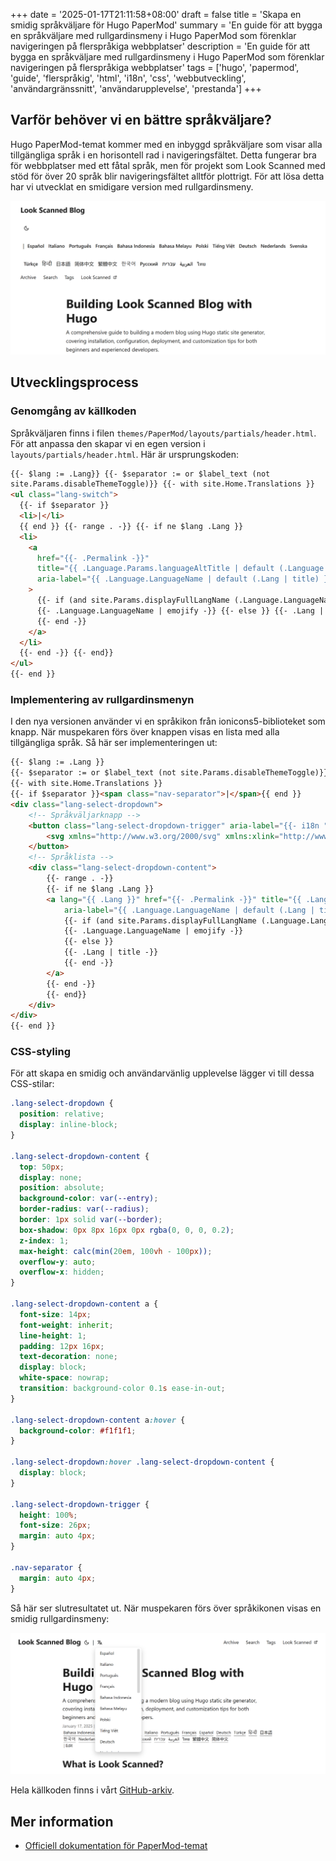 +++
date = '2025-01-17T21:11:58+08:00'
draft = false
title = 'Skapa en smidig språkväljare för Hugo PaperMod'
summary = 'En guide för att bygga en språkväljare med rullgardinsmeny i Hugo PaperMod som förenklar navigeringen på flerspråkiga webbplatser'
description = 'En guide för att bygga en språkväljare med rullgardinsmeny i Hugo PaperMod som förenklar navigeringen på flerspråkiga webbplatser'
tags = ['hugo', 'papermod', 'guide', 'flerspråkig', 'html', 'i18n', 'css', 'webbutveckling', 'användargränssnitt', 'användarupplevelse', 'prestanda']
+++

## Varför behöver vi en bättre språkväljare?

Hugo PaperMod-temat kommer med en inbyggd språkväljare som visar alla tillgängliga språk i en horisontell rad i navigeringsfältet. Detta fungerar bra för webbplatser med ett fåtal språk, men för projekt som Look Scanned med stöd för över 20 språk blir navigeringsfältet alltför plottrigt. För att lösa detta har vi utvecklat en smidigare version med rullgardinsmeny.

![Den ursprungliga språkväljaren i PaperMod-temat](./old-language-select.webp)

## Utvecklingsprocess

### Genomgång av källkoden

Språkväljaren finns i filen `themes/PaperMod/layouts/partials/header.html`. För att anpassa den skapar vi en egen version i `layouts/partials/header.html`. Här är ursprungskoden:

```html
{{- $lang := .Lang}} {{- $separator := or $label_text (not
site.Params.disableThemeToggle)}} {{- with site.Home.Translations }}
<ul class="lang-switch">
  {{- if $separator }}
  <li>|</li>
  {{ end }} {{- range . -}} {{- if ne $lang .Lang }}
  <li>
    <a
      href="{{- .Permalink -}}"
      title="{{ .Language.Params.languageAltTitle | default (.Language.LanguageName | emojify) | default (.Lang | title) }}"
      aria-label="{{ .Language.LanguageName | default (.Lang | title) }}"
    >
      {{- if (and site.Params.displayFullLangName (.Language.LanguageName)) }}
      {{- .Language.LanguageName | emojify -}} {{- else }} {{- .Lang | title -}}
      {{- end -}}
    </a>
  </li>
  {{- end -}} {{- end}}
</ul>
{{- end }}
```

### Implementering av rullgardinsmenyn

I den nya versionen använder vi en språkikon från ionicons5-biblioteket som knapp. När muspekaren förs över knappen visas en lista med alla tillgängliga språk. Så här ser implementeringen ut:

```html
{{- $lang := .Lang }}
{{- $separator := or $label_text (not site.Params.disableThemeToggle)}}
{{- with site.Home.Translations }}
{{- if $separator }}<span class="nav-separator">|</span>{{ end }}
<div class="lang-select-dropdown">
    <!-- Språkväljarknapp -->
    <button class="lang-select-dropdown-trigger" aria-label="{{- i18n "translations" | default "Translations" }}" type="button">
        <svg xmlns="http://www.w3.org/2000/svg" xmlns:xlink="http://www.w3.org/1999/xlink" viewBox="0 0 512 512" width="24" height="18"><path d="M478.33 433.6l-90-218a22 22 0 0 0-40.67 0l-90 218a22 22 0 1 0 40.67 16.79L316.66 406h102.67l18.33 44.39A22 22 0 0 0 458 464a22 22 0 0 0 20.32-30.4zM334.83 362L368 281.65L401.17 362z" fill="currentColor"></path><path d="M267.84 342.92a22 22 0 0 0-4.89-30.7c-.2-.15-15-11.13-36.49-34.73c39.65-53.68 62.11-114.75 71.27-143.49H330a22 22 0 0 0 0-44H214V70a22 22 0 0 0-44 0v20H54a22 22 0 0 0 0 44h197.25c-9.52 26.95-27.05 69.5-53.79 108.36c-31.41-41.68-43.08-68.65-43.17-68.87a22 22 0 0 0-40.58 17c.58 1.38 14.55 34.23 52.86 83.93c.92 1.19 1.83 2.35 2.74 3.51c-39.24 44.35-77.74 71.86-93.85 80.74a22 22 0 1 0 21.07 38.63c2.16-1.18 48.6-26.89 101.63-85.59c22.52 24.08 38 35.44 38.93 36.1a22 22 0 0 0 30.75-4.9z" fill="currentColor"></path></svg>
    </button>
    <!-- Språklista -->
    <div class="lang-select-dropdown-content">
        {{- range . -}}
        {{- if ne $lang .Lang }}
        <a lang="{{ .Lang }}" href="{{- .Permalink -}}" title="{{ .Language.Params.languageAltTitle | default (.Language.LanguageName | emojify) | default (.Lang | title) }}"
            aria-label="{{ .Language.LanguageName | default (.Lang | title) }}">
            {{- if (and site.Params.displayFullLangName (.Language.LanguageName)) }}
            {{- .Language.LanguageName | emojify -}}
            {{- else }}
            {{- .Lang | title -}}
            {{- end -}}
        </a>
        {{- end -}}
        {{- end}}
    </div>
</div>
{{- end }}
```

### CSS-styling

För att skapa en smidig och användarvänlig upplevelse lägger vi till dessa CSS-stilar:

```css
.lang-select-dropdown {
  position: relative;
  display: inline-block;
}

.lang-select-dropdown-content {
  top: 50px;
  display: none;
  position: absolute;
  background-color: var(--entry);
  border-radius: var(--radius);
  border: 1px solid var(--border);
  box-shadow: 0px 8px 16px 0px rgba(0, 0, 0, 0.2);
  z-index: 1;
  max-height: calc(min(20em, 100vh - 100px));
  overflow-y: auto;
  overflow-x: hidden;
}

.lang-select-dropdown-content a {
  font-size: 14px;
  font-weight: inherit;
  line-height: 1;
  padding: 12px 16px;
  text-decoration: none;
  display: block;
  white-space: nowrap;
  transition: background-color 0.1s ease-in-out;
}

.lang-select-dropdown-content a:hover {
  background-color: #f1f1f1;
}

.lang-select-dropdown:hover .lang-select-dropdown-content {
  display: block;
}

.lang-select-dropdown-trigger {
  height: 100%;
  font-size: 26px;
  margin: auto 4px;
}

.nav-separator {
  margin: auto 4px;
}
```

Så här ser slutresultatet ut. När muspekaren förs över språkikonen visas en smidig rullgardinsmeny:

![Den nya språkväljaren i drift](./custom-language-select.webp)

Hela källkoden finns i vårt [GitHub-arkiv](https://github.com/lookscanned/lookscanned-blog/commit/a47f5c2be887ab3ae198d1967f328d3683504ff0).

## Mer information

- [Officiell dokumentation för PaperMod-temat](https://adityatelange.github.io/hugo-PaperMod/posts/papermod/papermod-faq/#bundling-custom-css-with-themes-assets)
